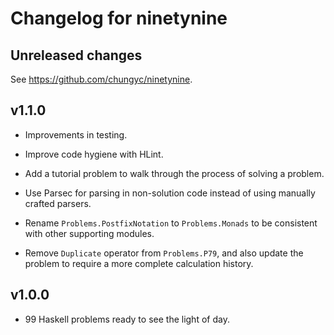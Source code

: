 # Changelog for ninetynine

## Unreleased changes

See https://github.com/chungyc/ninetynine.

## v1.1.0

*   Improvements in testing.

*   Improve code hygiene with HLint.

*   Add a tutorial problem to walk through the process of solving a problem.

*   Use Parsec for parsing in non-solution code
    instead of using manually crafted parsers.

*   Rename `Problems.PostfixNotation` to `Problems.Monads` to be consistent
    with other supporting modules.

*   Remove `Duplicate` operator from `Problems.P79`, and also update
    the problem to require a more complete calculation history.

## v1.0.0

*   99 Haskell problems ready to see the light of day.
